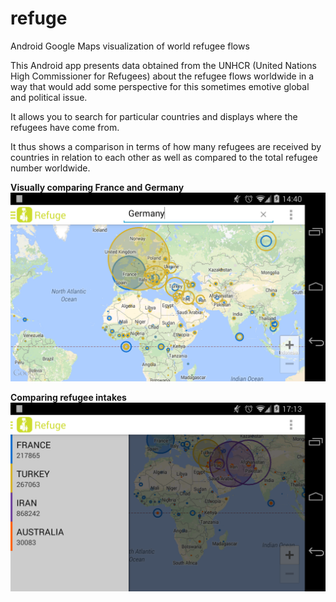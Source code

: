 refuge
======

Android Google Maps visualization of world refugee flows

This Android app presents data obtained from the UNHCR (United Nations High Commissioner for Refugees) about the refugee flows worldwide in a way that would add some perspective for this sometimes emotive global and political issue.

It allows you to search for particular countries and displays where the refugees have come from.

It thus shows a comparison in terms of how many refugees are received by countries in relation to each other as well as compared to the total refugee number worldwide.

**Visually comparing France and Germany**
![Example with France and Germany](https://github.com/peter-tackage/assets/raw/master/screenshots/refuge/FranceGermany.png)

**Comparing refugee intakes**
![Countries comparison](https://github.com/peter-tackage/assets/raw/master/screenshots/refuge/MultipleCountries.png)

